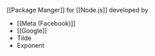 [[Package Manger]] for [[Node.js]] developed by
- [[Meta (Facebook)]]
- [[Google]]
- Tilde
- Exponent